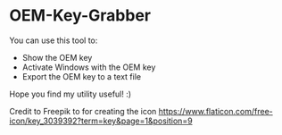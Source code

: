 # OEM-Key-Grabber

You can use this tool to:
* Show the OEM key
* Activate Windows with the OEM key
* Export the OEM key to a text file

Hope you find my utility useful! :)


Credit to Freepik to for creating the icon
https://www.flaticon.com/free-icon/key_3039392?term=key&page=1&position=9
